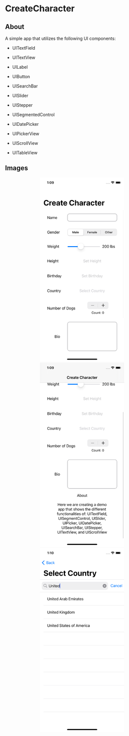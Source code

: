 # CreateCharacter

## About
A simple app that utilizes the following UI components:
- UITextField
- UITextView
- UILabel

- UIButton
- UISearchBar
- UISlider
- UIStepper
- UISegmentedControl

- UIDatePicker
- UIPickerView

- UIScrollView
- UITableView

## Images

<p align="center">
  <img src="https://github.com/colintmurphy/CreateCharacter/blob/main/images/Simulator%20Screen%20Shot%20-%20iPhone%2011%20Pro%20-%202020-09-25%20at%2013.09.56.png" height="600" />
  <img src="https://github.com/colintmurphy/CreateCharacter/blob/main/images/Simulator%20Screen%20Shot%20-%20iPhone%2011%20Pro%20-%202020-09-25%20at%2013.09.59.png" height="600" />
  <img src="https://github.com/colintmurphy/CreateCharacter/blob/main/images/Simulator%20Screen%20Shot%20-%20iPhone%2011%20Pro%20-%202020-09-25%20at%2013.10.07.png" height="600" />
  </p>
